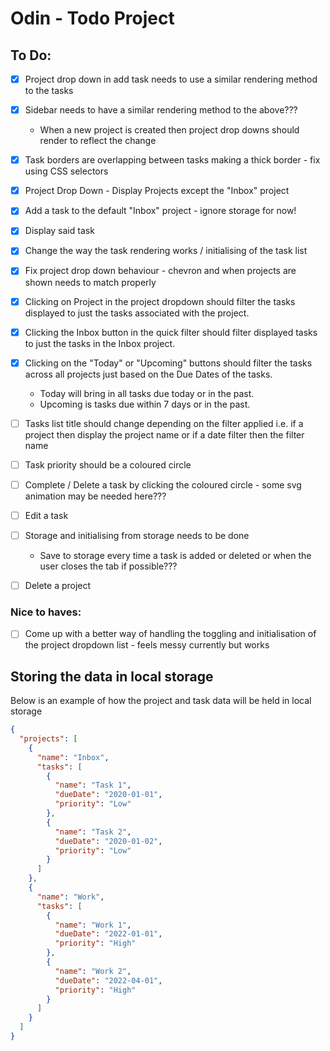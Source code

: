 # Odin - Todo Project

## To Do:

- [x] Project drop down in add task needs to use a similar rendering method to the tasks
- [x] Sidebar needs to have a similar rendering method to the above???
  - When a new project is created then project drop downs should render to reflect the change
- [x] Task borders are overlapping between tasks making a thick border - fix using CSS selectors
- [x] Project Drop Down - Display Projects except the "Inbox" project

- [x] Add a task to the default "Inbox" project - ignore storage for now!
- [x] Display said task
- [x] Change the way the task rendering works / initialising of the task list

- [x] Fix project drop down behaviour - chevron and when projects are shown needs to match properly

- [x] Clicking on Project in the project dropdown should filter the tasks displayed to just the tasks associated with the project.
- [x] Clicking the Inbox button in the quick filter should filter displayed tasks to just the tasks in the Inbox project.
- [x] Clicking on the "Today" or "Upcoming" buttons should filter the tasks across all projects just based on the Due Dates of the tasks.

  - Today will bring in all tasks due today or in the past.
  - Upcoming is tasks due within 7 days or in the past.

- [ ] Tasks list title should change depending on the filter applied i.e. if a project then display the project name or if a date filter then the filter name

- [ ] Task priority should be a coloured circle

- [ ] Complete / Delete a task by clicking the coloured circle - some svg animation may be needed here???
- [ ] Edit a task

- [ ] Storage and initialising from storage needs to be done

  - Save to storage every time a task is added or deleted or when the user closes the tab if possible???

- [ ] Delete a project

### Nice to haves:

- [ ] Come up with a better way of handling the toggling and initialisation of the project dropdown list - feels messy currently but works

## Storing the data in local storage

Below is an example of how the project and task data will be held in local storage

```json
{
  "projects": [
    {
      "name": "Inbox",
      "tasks": [
        {
          "name": "Task 1",
          "dueDate": "2020-01-01",
          "priority": "Low"
        },
        {
          "name": "Task 2",
          "dueDate": "2020-01-02",
          "priority": "Low"
        }
      ]
    },
    {
      "name": "Work",
      "tasks": [
        {
          "name": "Work 1",
          "dueDate": "2022-01-01",
          "priority": "High"
        },
        {
          "name": "Work 2",
          "dueDate": "2022-04-01",
          "priority": "High"
        }
      ]
    }
  ]
}
```
